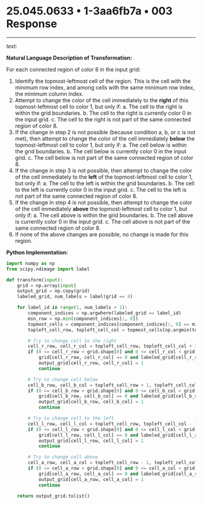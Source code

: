 # 25.045.0633 • 1-3aa6fb7a • 003 Response

---

*text:*

**Natural Language Description of Transformation:**

For each connected region of color 8 in the input grid:
1. Identify the topmost-leftmost cell of the region. This is the cell with the minimum row index, and among cells with the same minimum row index, the minimum column index.
2. Attempt to change the color of the cell immediately to the **right** of this topmost-leftmost cell to color 1, but only if:
    a. The cell to the right is within the grid boundaries.
    b. The cell to the right is currently color 0 in the input grid.
    c. The cell to the right is not part of the same connected region of color 8.
3. If the change in step 2 is not possible (because condition a, b, or c is not met), then attempt to change the color of the cell immediately **below** the topmost-leftmost cell to color 1, but only if:
    a. The cell below is within the grid boundaries.
    b. The cell below is currently color 0 in the input grid.
    c. The cell below is not part of the same connected region of color 8.
4. If the change in step 3 is not possible, then attempt to change the color of the cell immediately to the **left** of the topmost-leftmost cell to color 1, but only if:
    a. The cell to the left is within the grid boundaries.
    b. The cell to the left is currently color 0 in the input grid.
    c. The cell to the left is not part of the same connected region of color 8.
5. If the change in step 4 is not possible, then attempt to change the color of the cell immediately **above** the topmost-leftmost cell to color 1, but only if:
    a. The cell above is within the grid boundaries.
    b. The cell above is currently color 0 in the input grid.
    c. The cell above is not part of the same connected region of color 8.
6. If none of the above changes are possible, no change is made for this region.

**Python Implementation:**

```python
import numpy as np
from scipy.ndimage import label

def transform(input):
    grid = np.array(input)
    output_grid = np.copy(grid)
    labeled_grid, num_labels = label(grid == 8)

    for label_id in range(1, num_labels + 1):
        component_indices = np.argwhere(labeled_grid == label_id)
        min_row = np.min(component_indices[:, 0])
        topmost_cells = component_indices[component_indices[:, 0] == min_row]
        topleft_cell_row, topleft_cell_col = topmost_cells[np.argmin(topmost_cells[:, 1])]

        # Try to change cell to the right
        cell_r_row, cell_r_col = topleft_cell_row, topleft_cell_col + 1
        if (0 <= cell_r_row < grid.shape[0] and 0 <= cell_r_col < grid.shape[1] and
            grid[cell_r_row, cell_r_col] == 0 and labeled_grid[cell_r_row, cell_r_col] != label_id):
            output_grid[cell_r_row, cell_r_col] = 1
            continue

        # Try to change cell below
        cell_b_row, cell_b_col = topleft_cell_row + 1, topleft_cell_col
        if (0 <= cell_b_row < grid.shape[0] and 0 <= cell_b_col < grid.shape[1] and
            grid[cell_b_row, cell_b_col] == 0 and labeled_grid[cell_b_row, cell_b_col] != label_id):
            output_grid[cell_b_row, cell_b_col] = 1
            continue

        # Try to change cell to the left
        cell_l_row, cell_l_col = topleft_cell_row, topleft_cell_col - 1
        if (0 <= cell_l_row < grid.shape[0] and 0 <= cell_l_col < grid.shape[1] and
            grid[cell_l_row, cell_l_col] == 0 and labeled_grid[cell_l_row, cell_l_col] != label_id):
            output_grid[cell_l_row, cell_l_col] = 1
            continue

        # Try to change cell above
        cell_a_row, cell_a_col = topleft_cell_row - 1, topleft_cell_col
        if (0 <= cell_a_row < grid.shape[0] and 0 <= cell_a_col < grid.shape[1] and
            grid[cell_a_row, cell_a_col] == 0 and labeled_grid[cell_a_row, cell_a_col] != label_id):
            output_grid[cell_a_row, cell_a_col] = 1
            continue

    return output_grid.tolist()
```

